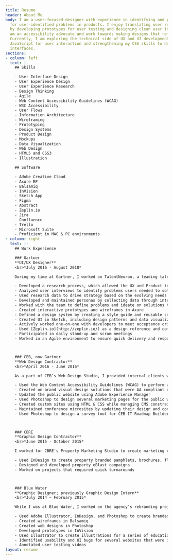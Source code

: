 ```yaml
---
title: Resume
header: About Me
body: I am a user-focused designer with experience in identifying and providing solutions
  for user-identified problems in products. I enjoy translating user research findings
  by developing prototypes for user testing and designing clean user interfaces. I
  am an accessibility advocate and work towards making designs that reflect that ideal.
  Currently, I am exploring the technical side of UX and UI development by learning
  JavaScript for user interaction and strengthening my CSS skills to develop user
  interfaces.
sections:
- column: left
  text: |-
    ## Skills

    - User Interface Design
    - User Experience Design
    - User Experience Research
    - Design Thinking
    - Agile
    - Web Content Accessibility Guidelines (WCAG)
    - W3C Accessibility
    - User Flows
    - Information Architecture
    - Wireframing
    - Prototyping
    - Design Systems
    - Product Design
    - Mockups
    - Data Visualization
    - Web Design
    - HTML5 and CSS3
    - Illustration

    ## Software

    - Adobe Creative Cloud
    - Axure RP
    - Balsamiq
    - InVision
    - Sketch App
    - Figma
    - Abstract
    - Zeplin.io
    - Jira
    - Confluence
    - Trello
    - Microsoft Suite
    - Proficient in MAC & PC environments
- column: right
  text: |-
    ## Work Experience

    ### Gartner
    **UI/UX Designer**
    <br>*July 2016 - August 2018*

    During my time at Gartner, I worked on TalentNeuron, a leading talent analytics web application used by recruiters, talent analysts, and other HR professionals. As a UI/UX Designer on the team, I was an active part in all aspects of the Design Thinking process.

    - Developed a research process, which allowed the UX and Product teams to run regular interview and testing cycles with users
    - Analyzed user interviews to identify problems users needed to solve in their work and what problems they encountered while using TalentNeuron
    - Used research data to drive strategy based on the evolving needs of our users
    - Developed and maintained personas by collecting data through interviewing users and key stakeholders
    - Worked with the team to define problems and ideate on solutions through Design Thinking workshops
    - Created interactive prototypes and wireframes in Axure
    - Defined a design system by creating a style guide and reusable components in Sketch
    - Created UI in Sketch, including design patterns and data visualizations
    - Actively worked one-on-one with developers to meet acceptance criteria defined by Product
    - Used [Zeplin.io](http://zeplin.io/) as a design reference and communication tool between the development and design teams
    - Participated in daily stand-up and scrum meetings
    - Worked in an Agile environment to ensure quick delivery and responsiveness to our users‘ needs



    ### CEB, now Gartner
    **Web Design Contractor**
    <br>*April 2016 - June 2016*

    As a part of CEB’s Web Design Studio, I provided internal clients with web-based assets and designs to help support their business’ particular needs.

    - Used the Web Content Accessibility Guidelines (WCAG) to perform a design audit of CEB’s public and member sites
    - Created on-brand visual design solutions that were AA compliant or better according to WCAG
    - Updated the public website using Adobe Experience Manager
    - Used Photoshop to design several marketing pages for the public website
    - Created custom sites using HTML & CSS while managing CMS constraints
    - Maintained conference microsites by updating their design and content
    - Used Photoshop to design a survey tool for CEB IT Roadmap Builder



    ### CBRE
    **Graphic Design Contractor**
    <br>*June 2015 - October 2015*

    I worked for CBRE's Property Marketing Studio to create marketing collateral for internal organizations across the southeastern region. I supported the studio as it grew from a pilot program that served only the southeast to an official service with several teams that provided marketing design for multiple regions across the United States.

    - Used InDesign to create property branded pamphlets, brochures, flyers, and offering memorandums
    - Designed and developed property eBlast campaigns
    - Worked on projects that required quick turnarounds



    ### Blue Water
    **Graphic Designer; previously Graphic Design Intern**
    <br>*July 2014 – February 2015*

    While I was at Blue Water, I worked on the agency’s rebranding project, which included digital and print collateral products. I also designed several websites and provided UX and QA support for our team.

    - Used Adobe Illustrator, InDesign, and Photoshop to create branded assets and collateral
    - Created wireframes in Balsamiq
    - Created web designs in Photoshop
    - Developed prototypes in InVision
    - Used Illustrator to create illustrations for a series of educational videos
    - Identified usability and UI bugs for several websites that were in development
    - Annotated user testing videos
layout: resume
---
```


